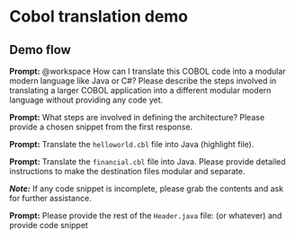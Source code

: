 # Cobol translation demo

## Demo flow 

**Prompt:**
@workspace How can I translate this COBOL code into a modular modern language like Java or C#? Please describe the steps involved in translating a larger COBOL application into a different modular modern language without providing any code yet.

**Prompt:**
What steps are involved in defining the architecture? Please provide a chosen snippet from the first response.

**Prompt:**
Translate the `helloworld.cbl` file into Java (highlight file).

**Prompt:**
Translate the `financial.cbl` file into Java. Please provide detailed instructions to make the destination files modular and separate.

***Note:***
If any code snippet is incomplete, please grab the contents and ask for further assistance.

**Prompt:**
Please provide the rest of the `Header.java` file: (or whatever) and provide code snippet 

